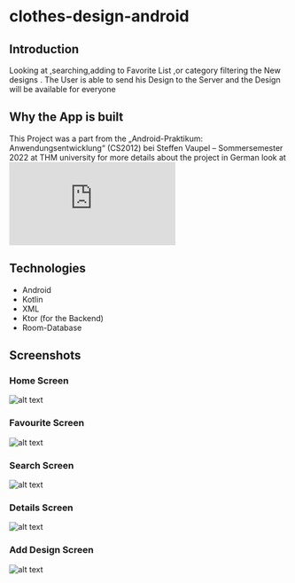 # clothes-design-android

## Introduction
Looking at ,searching,adding to Favorite List ,or category
filtering the New designs .
The User is able to send his Design to the Server and the
Design will be available for everyone

## Why the App is built
This Project was a part from the „Android-Praktikum: Anwendungsentwicklung“ (CS2012)
bei Steffen Vaupel – Sommersemester 2022
at THM university
for more details about the project in German look at
![Projektbericht](https://github.com/omarali1010/clothes-design-android/blob/main/Projektberichtt.pdf)

## Technologies
- Android
- Kotlin
- XML
- Ktor (for the Backend)
- Room-Database


## Screenshots

### Home Screen

![alt text](https://github.com/omarali1010/clothes-design-android/blob/main/HomeFragment.png)

### Favourite Screen

![alt text](https://github.com/omarali1010/clothes-design-android/blob/main/favFragment.png)

### Search Screen

![alt text](https://github.com/omarali1010/clothes-design-android/blob/main/search.png)

### Details Screen

![alt text](https://github.com/omarali1010/clothes-design-android/blob/main/details.png)

### Add Design Screen

![alt text](https://github.com/omarali1010/clothes-design-android/blob/main/addfragment.png)
